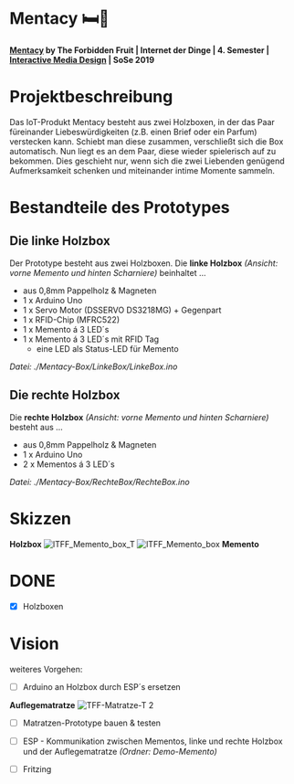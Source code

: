 # Mentacy 🛏🎁

**[Mentacy](https://imd.mediencampus.h-da.de/projekt/mentacy/) by The Forbidden Fruit | Internet der Dinge | 4. Semester | [Interactive Media Design](https://imd.mediencampus.h-da.de/) | SoSe 2019**

# Projektbeschreibung

Das IoT-Produkt Mentacy besteht aus zwei Holzboxen, in der das Paar füreinander Liebeswürdigkeiten (z.B. einen Brief oder ein Parfum) verstecken kann. Schiebt man diese zusammen, verschließt sich die Box automatisch. Nun liegt es an dem Paar, diese wieder spielerisch auf zu bekommen. Dies geschieht nur, wenn sich die zwei Liebenden genügend Aufmerksamkeit schenken und miteinander intime Momente sammeln.

# Bestandteile des Prototypes

## Die linke Holzbox
Der Prototype besteht aus zwei Holzboxen. Die **linke Holzbox** *(Ansicht: vorne Memento und hinten Scharniere)* beinhaltet …

- aus 0,8mm Pappelholz & Magneten
- 1 x Arduino Uno
- 1 x Servo Motor (DSSERVO DS3218MG) + Gegenpart
- 1 x RFID-Chip (MFRC522)
- 1 x Memento á 3 LED´s 
- 1 x Memento á 3 LED´s mit RFID Tag
    - eine LED als Status-LED für Memento

*Datei: ./Mentacy-Box/LinkeBox/LinkeBox.ino*

## Die rechte Holzbox
Die **rechte Holzbox** *(Ansicht: vorne Memento und hinten Scharniere)* besteht aus …

- aus 0,8mm Pappelholz & Magneten
- 1 x Arduino Uno
- 2 x Mementos á 3 LED´s 

*Datei: ./Mentacy-Box/RechteBox/RechteBox.ino*

# Skizzen
**Holzbox**
![lTFF_Memento_box_T](https://user-images.githubusercontent.com/33021996/61014017-9bb7c280-a385-11e9-9897-1b72276e9f59.png)
![lTFF_Memento_box](https://user-images.githubusercontent.com/33021996/61012465-f6015500-a37e-11e9-9aa3-1bbe51485d1e.png)
**Memento**



# DONE
- [x] Holzboxen 

# Vision
weiteres Vorgehen:
- [ ] Arduino an Holzbox durch ESP´s ersetzen

**Auflegematratze**
![TFF-Matratze-T 2](https://user-images.githubusercontent.com/33021996/61014004-90649700-a385-11e9-846b-58c5fe9880f0.png)
- [ ] Matratzen-Prototype bauen & testen

- [ ] ESP - Kommunikation zwischen Mementos, linke und rechte Holzbox und der Auflegematratze *(Ordner: Demo-Memento)*
- [ ] Fritzing
 
